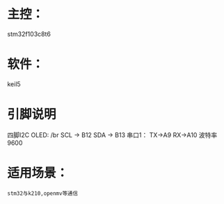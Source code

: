 # 主控：
  stm32f103c8t6
# 软件：
  keil5

# 引脚说明
四脚I2C OLED: /br
  SCL -> B12	SDA -> B13 
串口1：
  TX->A9    RX->A10
  波特率9600 			

  # 适用场景：
    stm32与k210,openmv等通信
